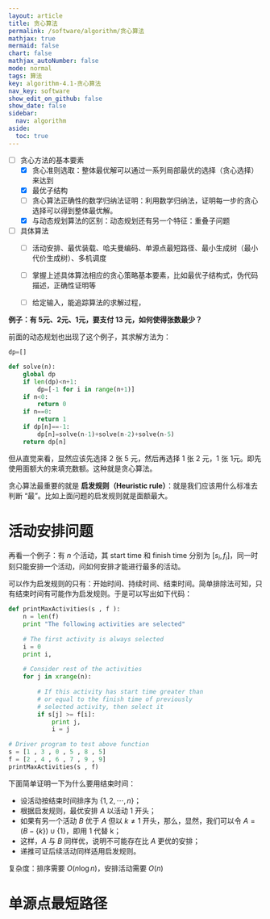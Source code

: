 ```yaml
---
layout: article
title: 贪心算法
permalink: /software/algorithm/贪心算法
mathjax: true
mermaid: false
chart: false
mathjax_autoNumber: false
mode: normal
tags: 算法
key: algorithm-4.1-贪心算法
nav_key: software
show_edit_on_github: false
show_date: false
sidebar:
  nav: algorithm
aside:
  toc: true
---
```


<!--more-->

- [ ] 贪心方法的基本要素
  - [x] 贪心准则选取：整体最优解可以通过一系列局部最优的选择（贪心选择）来达到
  - [x] 最优子结构
  - [ ] 贪心算法正确性的数学归纳法证明：利用数学归纳法，证明每一步的贪心选择可以得到整体最优解。
  - [x] 与动态规划算法的区别：动态规划还有另一个特征：重叠子问题
- [ ] 具体算法
  - [ ] 活动安排、最优装载、哈夫曼编码、单源点最短路径、最小生成树（最小代价生成树）、多机调度
  - [ ] 掌握上述具体算法相应的贪心策略基本要素，比如最优子结构式，伪代码描述，正确性证明等
  - [ ] 给定输入，能追踪算法的求解过程，


**例子：有 5元、2元、1元，要支付 13 元，如何使得张数最少？**

前面的动态规划也出现了这个例子，其求解方法为：


```python
dp=[]

def solve(n):
    global dp
    if len(dp)<n+1:
        dp=[-1 for i in range(n+1)]
    if n<0:
        return 0
    if n==0:
        return 1
    if dp[n]==-1:
        dp[n]=solve(n-1)+solve(n-2)+solve(n-5)
    return dp[n]
```

但从直觉来看，显然应该先选择 2 张 5 元，然后再选择 1 张 2 元，1 张 1元。即先使用面额大的来填充数额。这种就是贪心算法。

贪心算法最重要的就是 **启发规则（Heuristic rule）**：就是我们应该用什么标准去判断 “最”。比如上面问题的启发规则就是面额最大。

# 活动安排问题

再看一个例子：有 $n$ 个活动，其 start time 和 finish time 分别为 $[s_i,f_i]$，同一时刻只能安排一个活动，问如何安排才能进行最多的活动。

可以作为启发规则的只有：开始时间、持续时间、结束时间。简单排除法可知，只有结束时间有可能作为启发规则。于是可以写出如下代码：

```python
def printMaxActivities(s , f ): 
    n = len(f) 
    print "The following activities are selected"
  
    # The first activity is always selected 
    i = 0
    print i, 
  
    # Consider rest of the activities 
    for j in xrange(n): 
  
        # If this activity has start time greater than 
        # or equal to the finish time of previously 
        # selected activity, then select it 
        if s[j] >= f[i]: 
            print j, 
            i = j 
  
# Driver program to test above function 
s = [1 , 3 , 0 , 5 , 8 , 5] 
f = [2 , 4 , 6 , 7 , 9 , 9] 
printMaxActivities(s , f) 
```

下面简单证明一下为什么要用结束时间：

* 设活动按结束时间排序为 $\{1,2,\cdots,n\}$；
* 根据启发规则，最优安排 $A$ 以活动 $1$ 开头；
* 如果有另一个活动 $B$ 优于 $A$ 但以 $k\neq 1$ 开头，那么，显然，我们可以令 $A= (B-\{k\}) \cup \{1\}$，即用 1 代替 k；
* 这样，$A$ 与 $B$ 同样优，说明不可能存在比 $A$ 更优的安排；
* 递推可证后续活动同样适用启发规则。

复杂度：排序需要 $O(n\log n)$，安排活动需要 $O(n)$

# 单源点最短路径

